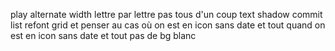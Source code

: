 play alternate width lettre par lettre pas tous d'un coup
text shadow commit list
refont grid et penser au cas où on est en icon sans date et tout
quand on est en icon sans date et tout pas de bg blanc
